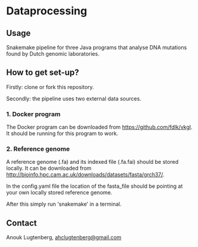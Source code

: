 # Dataprocessing

## Usage
Snakemake pipeline for three Java programs that analyse DNA mutations found by Dutch genomic laboratories.

## How to get set-up?

Firstly: clone or fork this repository.

Secondly: the pipeline uses two external data sources.

### 1. Docker program
The Docker program can be downloaded from https://github.com/fdlk/vkgl. It should be running for this program to work.

### 2. Reference genome
A reference genome (.fa) and its indexed file (.fa.fai) should be stored locally. It can be downloaded from http://bioinfo.hpc.cam.ac.uk/downloads/datasets/fasta/grch37/.

In the config.yaml file the location of the fasta_file should be pointing at your own locally stored reference genome. 

After this simply run 'snakemake' in a terminal.

## Contact
Anouk Lugtenberg, ahclugtenberg@gmail.com
